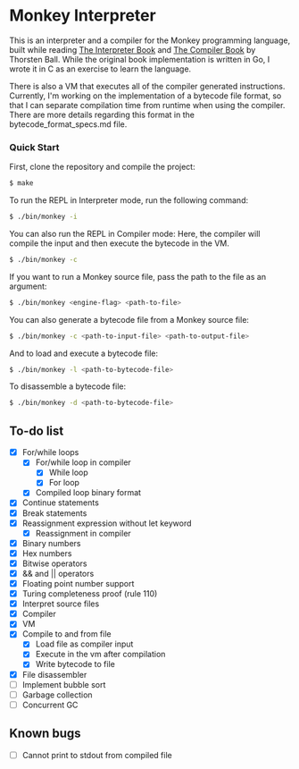 # Monkey Interpreter

This is an interpreter and a compiler for the Monkey programming language, built while reading
[The Interpreter Book](https://interpreterbook.com) and [The Compiler Book](https://compilerbook) by Thorsten Ball.
While the original book implementation is written in Go, I wrote it in C as
an exercise to learn the language.

There is also a VM that executes all of the compiler generated instructions.
Currently, I'm working on the implementation of a bytecode file format, so that
I can separate compilation time from runtime when using the compiler.
There are more details regarding this format in the bytecode_format_specs.md file.

### Quick Start
First, clone the repository and compile the project:
```sh
$ make
```

To run the REPL in Interpreter mode, run the following command:
```sh
$ ./bin/monkey -i
```

You can also run the REPL in Compiler mode:
Here, the compiler will compile the input and then execute the bytecode in the VM.
```sh 
$ ./bin/monkey -c
```

If you want to run a Monkey source file, pass the path to the file as an argument:
```sh 
$ ./bin/monkey <engine-flag> <path-to-file>
```

You can also generate a bytecode file from a Monkey source file:
```sh 
$ ./bin/monkey -c <path-to-input-file> <path-to-output-file>
```

And to load and execute a bytecode file:
```sh
$ ./bin/monkey -l <path-to-bytecode-file>
```

To disassemble a bytecode file:
```sh 
$ ./bin/monkey -d <path-to-bytecode-file>
```

## To-do list
- [X] For/while loops
  - [X] For/while loop in compiler
    - [X] While loop
    - [X] For loop
  - [X] Compiled loop binary format
- [X] Continue statements
- [X] Break statements
- [X] Reassignment expression without let keyword
  - [X] Reassignment in compiler
- [X] Binary numbers
- [X] Hex numbers
- [X] Bitwise operators
- [X] && and || operators
- [X] Floating point number support
- [X] Turing completeness proof (rule 110)
- [X] Interpret source files
- [X] Compiler
- [X] VM
- [X] Compile to and from file
  - [X] Load file as compiler input
  - [X] Execute in the vm after compilation
  - [X] Write bytecode to file
- [X] File disassembler
- [ ] Implement bubble sort
- [ ] Garbage collection
- [ ] Concurrent GC

## Known bugs
- [ ] Cannot print to stdout from compiled file
